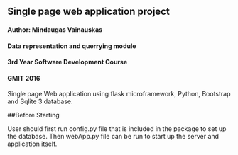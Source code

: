 ## Single page web application project
#### Author: Mindaugas Vainauskas
#### Data representation and querrying module
#### 3rd Year Software Development Course
#### GMIT 2016


Single page Web application using flask microframework, Python, Bootstrap and Sqlite 3 database.

##Before Starting

User should first run config.py file that is included in the package to set up the database. Then webApp.py file can be run to start up the server and application itself.

